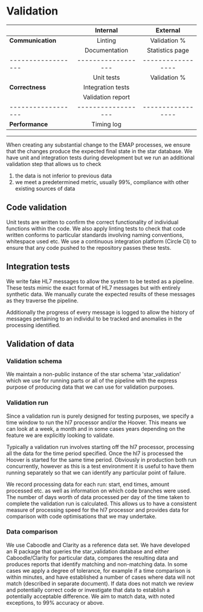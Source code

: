 # Validation

|                  |Internal          |External|
|---               | :---:            | :---: |
|**Communication** |Linting           | Validation % |
|                  |Documentation     | Statistics page|
|------------------|------------------|-----------------|
|                  |Unit tests        | Validation % |
|**Correctness**   |Integration tests | |
|                  |Validation report | |
|------------------|------------------|-----------------|
|**Performance**   |Timing log        | |

---
When creating any substantial change to the EMAP processes, we ensure that the changes produce the 
expected final state in the star database. 
We have unit and integration tests during development but we run an additional validation step that allows us to check

1. the data is not inferior to previous data
2. we meet a predetermined metric, usually 99%, compliance with other existing sources of data  

## Code validation

Unit tests are written to confirm the correct functionality of individual functions within the code. 
We also apply linting tests to check that code written conforms to particular standards involving naming conventions, whitespace used etc.
We use a continuous integration platform (Circle CI) to ensure that any code pushed to the repository passes these tests.  

## Integration tests

We write fake HL7 messages to allow the system to be tested as a pipeline. 
These tests mimic the exact format of HL7 messages but with entirely synthetic data.
We manually curate the expected results of these messages as they traverse the pipeline.

Additionally the progress of every message is logged to allow the history of messages pertaining to an individul to be tracked and anomalies in the processing identified.

## Validation of data

### Validation schema

We maintain a non-public instance of the star schema 'star_validation' which we use for running parts or all of the pipeline with the express purpose of producing data that we can use for validation purposes.

### Validation run

Since a validation run is purely designed for testing purposes, we specify a time window to run the hl7 processor and/or the Hoover.
This means we can look at a week, a month and in some cases years depending on the feature we are explicitly looking to validate.

Typically a validation run involves starting off the hl7 processor, processing all the data for the time period specified.
Once the hl7 is processed the Hoover is started for the same time period. 
Obviously in production both run concurrently, however as this is a test environment it is useful to have them running separately so that we can identify any particular point of failure.

We record processing data for each run: start, end times, amount processed etc. as well as information on which code branches were used.
The number of days worth of data processed per day of the time taken to complete the validation run is calculated.
This allows us to have a consistent measure of processing speed for the hl7 processor and provides data for comparison with code optimisations that we may undertake.

### Data comparison

We use Caboodle and Clarity as a reference data set.
We have developed an R package that queries the star_validation database and either Caboodle/Clarity for particular data, compares the resulting data and produces reports that identify matching and non-matching data. 
In some cases we apply a degree of tolerance, for example if a time comparison is within minutes, and have established a number of cases where data will not match (described in separate document).
If data does not match we review and potentially correct code or investigate that data to establish a potentially acceptable difference.
We aim to match data, with noted exceptions, to 99% accuracy or above.  